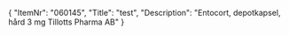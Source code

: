 {
  "ItemNr": "060145",
  "Title": "test",
  "Description": "Entocort, depotkapsel, hård 3 mg Tillotts Pharma AB"
}